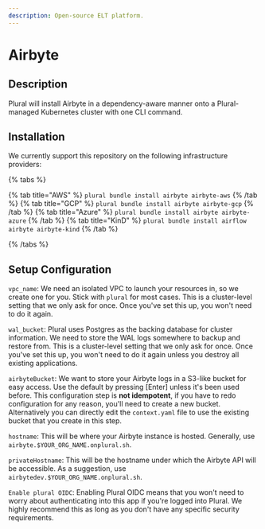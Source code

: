 ```yaml
---
description: Open-source ELT platform.
---
```


# Airbyte

## Description

Plural will install Airbyte in a dependency-aware manner onto a Plural-managed Kubernetes cluster with one
CLI command.

## Installation

We currently support this repository on the following infrastructure providers:

{% tabs %}

{% tab title="AWS" %}
```plural bundle install airbyte airbyte-aws```
{% /tab %}
{% tab title="GCP" %}
```plural bundle install airbyte airbyte-gcp```
{% /tab %}
{% tab title="Azure" %}
```plural bundle install airbyte airbyte-azure```
{% /tab %}
{% tab title="KinD" %}
```plural bundle install airflow airbyte airbyte-kind```
{% /tab %}

{% /tabs %}

## Setup Configuration

`vpc_name`: We need an isolated VPC to launch your resources in, so we create one for you. Stick with `plural` for
most cases. This is a cluster-level setting that we only ask for once. Once you've set this up, you won't need to do it again.

`wal_bucket`: Plural uses Postgres as the backing database for cluster information. We need to store the WAL logs
somewhere to backup and restore from. This is a cluster-level setting that we only ask for once. Once you've set this up, you won't need to do it again unless you destroy
all existing applications.

`airbyteBucket`: We want to store your Airbyte logs in a S3-like bucket for easy access. Use the default by pressing [Enter] unless it's
been used before. This configuration step is **not idempotent**, if you have to redo configuration
for any reason, you'll need to create a new bucket. Alternatively you can directly edit the `context.yaml` file to use
the existing bucket that you create in this step.

`hostname`: This will be where your Airbyte instance is hosted. Generally, use `airbyte.$YOUR_ORG_NAME.onplural.sh`.

`privateHostname`: This will be the hostname under which the Airbyte API will be accessible. As a suggestion, use `airbytedev.$YOUR_ORG_NAME.onplural.sh`.

`Enable plural OIDC`: Enabling Plural OIDC means that you won't need to worry about authenticating into this app if you're logged into Plural. We highly recommend this
as long as you don't have any specific security requirements.